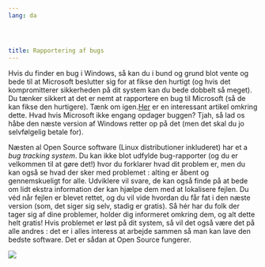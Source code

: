 ```yaml
---
lang: da




title: Rapportering af bugs
---
```


Hvis du finder en bug i Windows, så kan du i bund og grund blot vente og bede til at Microsoft beslutter sig for at fikse den hurtigt (og hvis det kompromitterer sikkerheden på dit system kan du bede dobbelt så meget). Du tænker sikkert at det er nemt at rapportere en bug til Microsoft (så de kan fikse den hurtigere). Tænk om igen.<a href="http://www.oreillynet.com/mac/blog/2002/06/mission_impossible_submitting.html">Her</a> er en interessant artikel omkring dette. Hvad hvis Microsoft ikke engang opdager buggen? Tjah, så lad os håbe den næste version af Windows retter op på det (men det skal du jo selvfølgelig betale for).

Næsten al Open Source software (Linux distributioner inkluderet) har et a <i>bug tracking system</i>. Du kan ikke blot udfylde bug-rapporter (og du er velkommen til at gøre det!) hvor du forklarer hvad dit problem er, men du kan også se hvad der sker med problemet : alting er åbent og gennemskueligt for alle. Udviklere vil svare, de kan også finde på at bede om lidt ekstra information der kan hjælpe dem med at lokalisere fejlen. Du véd når fejlen er blevet rettet, og du vil vide hvordan du får fat i den næste version (som, det siger sig selv, stadig er gratis). Så hér har du folk der tager sig af dine problemer, holder dig informeret omkring dem, og alt dette helt gratis! Hvis problemet er løst på dit system, så vil det også være det på alle andres : det er i alles interess at arbejde sammen så man kan lave den bedste software. Det er sådan at Open Source fungerer.

<img src="Images/report_bugs_thumb.png" />




